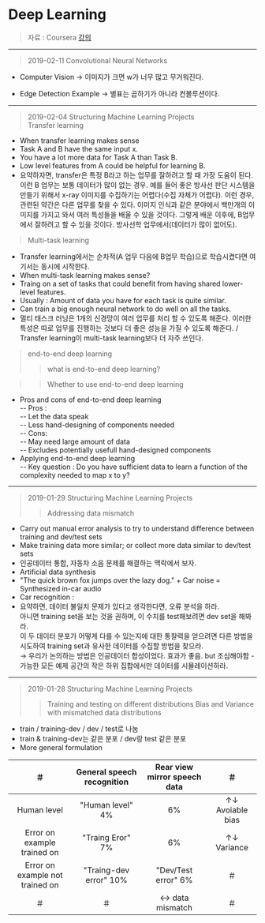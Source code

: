 Deep Learning 
====================

> 자료 : Coursera [강의](https://www.coursera.org/learn/machine-learning-projects/)<br>
-------
> 2019-02-11
> Convolutional Neural Networks
- Computer Vision
→ 이미지가 크면 w가 너무 많고 무거워진다.

- Edge Detection Example
→ 별표는 곱하기가 아니라 컨볼루션이다. 


-------
> 2019-02-04
> Structuring Machine Learning Projects <br>
> Transfer learning
- When transfer learning makes sense <br>
- Task A and B have the same input x. <br>
- You have a lot more data for Task A than Task B. <br>
- Low level features from A could be helpful for learning B. <br>
- 요약하자면, transfer은 특정 B라고 하는 업무를 잘하려고 할 때 가장 도움이 된다. 이런 B 업무는 보통 데이터가 많이 없는 경우. 예를 들어 좋은 방사선 판단 시스템을 만들기 위해서 x-ray 이미지를 수집하기는 어렵다(수집 자체가 어렵다). 이런 경우, 관련된 약간은 다른 업무를 찾을 수 있다. 이미지 인식과 같은 분야에서 백만개의 이미지를 가지고 와서 여러 특성들을 배울 수 있을 것이다. 그렇게 배운 이후에, B업무에서 잘하려고 할 수 있을 것이다. 방사선학 업무에서(데이터가 많이 없어도). <br>

> Multi-task learning
- Transfer learning에서는 순차적(A 업무 다음에 B업무 학습)으로 학습시켰다면 여기서는 동시에 시작한다. <br>
- When multi-task learning makes sense?
- Traing on a set of tasks that could benefit from having shared lower-level features. <br>
- Usually : Amount of data you have for each task is quite similar. <br>
- Can train a big enough neural network to do well on all the tasks. <br>
- 멀티 태스크 러닝은 1개의 신경망이 여러 업무를 처리 할 수 있도록 해준다. 이러한 특성은 따로 업무를 진행하는 것보다 더 좋은 성능을 가질 수 있도록 해준다. / Transfer learning이 multi-task learning보다 더 자주 쓰인다. <br>

> end-to-end deep learning
>> what is end-to-end deep learning?

>> Whether to use end-to-end deep learning
- Pros and cons of end-to-end deep learning <br>
-- Pros : <br>
--  Let the data speak <br>
--  Less hand-designing of components needed <br>
-- Cons: <br>
--  May need large amount of data <br>
--  Excludes potentially usefull hand-designed components <br>
- Applying end-to-end deep learning <br>
-- Key question : Do you have sufficient data to learn a function of the complexity needed to map x to y? <br>





-------
> 2019-01-29
> Structuring Machine Learning Projects <br>
>> Addressing data mismatch
- Carry out manual error analysis to try to understand difference between training and dev/test sets
- Make training data more similar; or collect more data similar to dev/test sets
- 인공데이터 통합, 자동차 소음 문제를 해결하는 맥락에서 보자.
- Artificial data synthesis <br>
- "The quick brown fox jumps over the lazy dog." + Car noise = Synthesized in-car audio <br>
- Car recognition : <br>
- 요약하면, 데이터 불일치 문제가 있다고 생각한다면, 오류 분석을 하라. <br>
아니면 training set을 보는 것을 권하며, 이 수치를 test해보려면 dev set을 해봐라. <br>
이 두 데이터 분포가 어떻게 다를 수 있는지에 대한 통찰력을 얻으려면 다른 방법을 시도하여 training set과 유사한 데이터를 수집할 방법을 찾으라. <br>
→ 우리가 논의하는 방법은 인공데이터 합성이었다. 효과가 좋음. but 조심해야함 - 가능한 모든 예제 공간의 작은 하위 집합에서만 데이터를 시뮬레이션하라.

-------
> 2019-01-28
> Structuring Machine Learning Projects <br>
>> Training and testing on different distributions
>> Bias and Variance with mismatched data distributions
- train / training-dev / dev / test로 나눔 
- train & training-dev는 같은 분포 / dev랑 test 같은 분포
- More general formulation <br>

 ＃| General speech recognition  |  Rear view mirror speech data | ＃
:---:| :---: | :---: | :---: 
Human level | "Human level" 4% | 6% | ↑↓ Avoiable bias
Error on example trained on | "Traing Eror" 7% | 6% | ↑↓ Variance
Error on example not trained on| "Traing-dev error" 10% |  "Dev/Test error" 6% | ＃
＃| ＃ | ↔ data mismatch | ＃